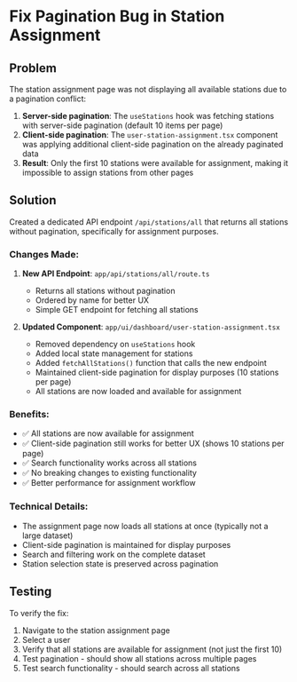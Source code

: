# Fix Pagination Bug in Station Assignment

## Problem
The station assignment page was not displaying all available stations due to a pagination conflict:

1. **Server-side pagination**: The `useStations` hook was fetching stations with server-side pagination (default 10 items per page)
2. **Client-side pagination**: The `user-station-assignment.tsx` component was applying additional client-side pagination on the already paginated data
3. **Result**: Only the first 10 stations were available for assignment, making it impossible to assign stations from other pages

## Solution
Created a dedicated API endpoint `/api/stations/all` that returns all stations without pagination, specifically for assignment purposes.

### Changes Made:

1. **New API Endpoint**: `app/api/stations/all/route.ts`
   - Returns all stations without pagination
   - Ordered by name for better UX
   - Simple GET endpoint for fetching all stations

2. **Updated Component**: `app/ui/dashboard/user-station-assignment.tsx`
   - Removed dependency on `useStations` hook
   - Added local state management for stations
   - Added `fetchAllStations()` function that calls the new endpoint
   - Maintained client-side pagination for display purposes (10 stations per page)
   - All stations are now loaded and available for assignment

### Benefits:
- ✅ All stations are now available for assignment
- ✅ Client-side pagination still works for better UX (shows 10 stations per page)
- ✅ Search functionality works across all stations
- ✅ No breaking changes to existing functionality
- ✅ Better performance for assignment workflow

### Technical Details:
- The assignment page now loads all stations at once (typically not a large dataset)
- Client-side pagination is maintained for display purposes
- Search and filtering work on the complete dataset
- Station selection state is preserved across pagination

## Testing
To verify the fix:
1. Navigate to the station assignment page
2. Select a user
3. Verify that all stations are available for assignment (not just the first 10)
4. Test pagination - should show all stations across multiple pages
5. Test search functionality - should search across all stations



